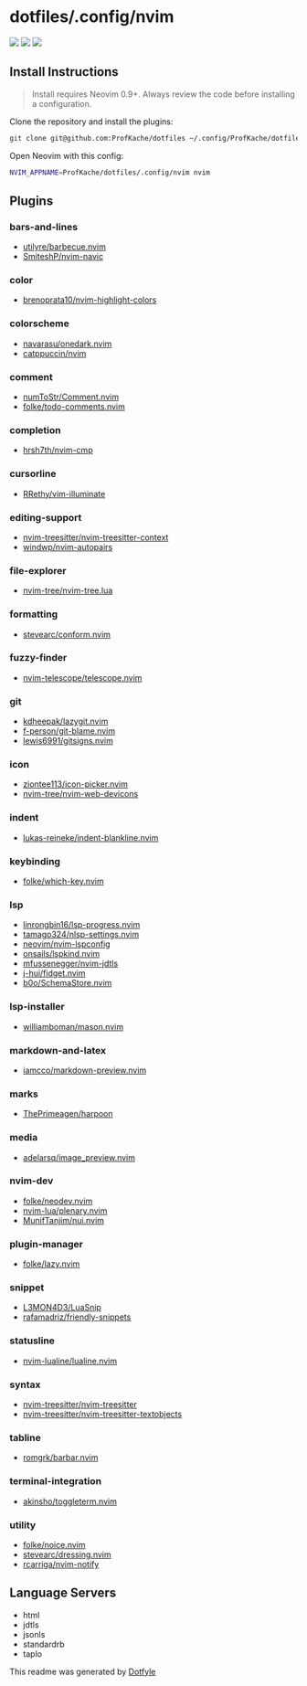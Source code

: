 # dotfiles/.config/nvim

<a href="https://dotfyle.com/ProfKache/dotfiles-config-nvim"><img src="https://dotfyle.com/ProfKache/dotfiles-config-nvim/badges/plugins?style=flat" /></a>
<a href="https://dotfyle.com/ProfKache/dotfiles-config-nvim"><img src="https://dotfyle.com/ProfKache/dotfiles-config-nvim/badges/leaderkey?style=flat" /></a>
<a href="https://dotfyle.com/ProfKache/dotfiles-config-nvim"><img src="https://dotfyle.com/ProfKache/dotfiles-config-nvim/badges/plugin-manager?style=flat" /></a>

## Install Instructions

> Install requires Neovim 0.9+. Always review the code before installing a configuration.

Clone the repository and install the plugins:

```sh
git clone git@github.com:ProfKache/dotfiles ~/.config/ProfKache/dotfiles
```

Open Neovim with this config:

```sh
NVIM_APPNAME=ProfKache/dotfiles/.config/nvim nvim
```

## Plugins

### bars-and-lines

- [utilyre/barbecue.nvim](https://dotfyle.com/plugins/utilyre/barbecue.nvim)
- [SmiteshP/nvim-navic](https://dotfyle.com/plugins/SmiteshP/nvim-navic)

### color

- [brenoprata10/nvim-highlight-colors](https://dotfyle.com/plugins/brenoprata10/nvim-highlight-colors)

### colorscheme

- [navarasu/onedark.nvim](https://dotfyle.com/plugins/navarasu/onedark.nvim)
- [catppuccin/nvim](https://dotfyle.com/plugins/catppuccin/nvim)

### comment

- [numToStr/Comment.nvim](https://dotfyle.com/plugins/numToStr/Comment.nvim)
- [folke/todo-comments.nvim](https://dotfyle.com/plugins/folke/todo-comments.nvim)

### completion

- [hrsh7th/nvim-cmp](https://dotfyle.com/plugins/hrsh7th/nvim-cmp)

### cursorline

- [RRethy/vim-illuminate](https://dotfyle.com/plugins/RRethy/vim-illuminate)

### editing-support

- [nvim-treesitter/nvim-treesitter-context](https://dotfyle.com/plugins/nvim-treesitter/nvim-treesitter-context)
- [windwp/nvim-autopairs](https://dotfyle.com/plugins/windwp/nvim-autopairs)

### file-explorer

- [nvim-tree/nvim-tree.lua](https://dotfyle.com/plugins/nvim-tree/nvim-tree.lua)

### formatting

- [stevearc/conform.nvim](https://dotfyle.com/plugins/stevearc/conform.nvim)

### fuzzy-finder

- [nvim-telescope/telescope.nvim](https://dotfyle.com/plugins/nvim-telescope/telescope.nvim)

### git

- [kdheepak/lazygit.nvim](https://dotfyle.com/plugins/kdheepak/lazygit.nvim)
- [f-person/git-blame.nvim](https://dotfyle.com/plugins/f-person/git-blame.nvim)
- [lewis6991/gitsigns.nvim](https://dotfyle.com/plugins/lewis6991/gitsigns.nvim)

### icon

- [ziontee113/icon-picker.nvim](https://dotfyle.com/plugins/ziontee113/icon-picker.nvim)
- [nvim-tree/nvim-web-devicons](https://dotfyle.com/plugins/nvim-tree/nvim-web-devicons)

### indent

- [lukas-reineke/indent-blankline.nvim](https://dotfyle.com/plugins/lukas-reineke/indent-blankline.nvim)

### keybinding

- [folke/which-key.nvim](https://dotfyle.com/plugins/folke/which-key.nvim)

### lsp

- [linrongbin16/lsp-progress.nvim](https://dotfyle.com/plugins/linrongbin16/lsp-progress.nvim)
- [tamago324/nlsp-settings.nvim](https://dotfyle.com/plugins/tamago324/nlsp-settings.nvim)
- [neovim/nvim-lspconfig](https://dotfyle.com/plugins/neovim/nvim-lspconfig)
- [onsails/lspkind.nvim](https://dotfyle.com/plugins/onsails/lspkind.nvim)
- [mfussenegger/nvim-jdtls](https://dotfyle.com/plugins/mfussenegger/nvim-jdtls)
- [j-hui/fidget.nvim](https://dotfyle.com/plugins/j-hui/fidget.nvim)
- [b0o/SchemaStore.nvim](https://dotfyle.com/plugins/b0o/SchemaStore.nvim)

### lsp-installer

- [williamboman/mason.nvim](https://dotfyle.com/plugins/williamboman/mason.nvim)

### markdown-and-latex

- [iamcco/markdown-preview.nvim](https://dotfyle.com/plugins/iamcco/markdown-preview.nvim)

### marks

- [ThePrimeagen/harpoon](https://dotfyle.com/plugins/ThePrimeagen/harpoon)

### media

- [adelarsq/image_preview.nvim](https://dotfyle.com/plugins/adelarsq/image_preview.nvim)

### nvim-dev

- [folke/neodev.nvim](https://dotfyle.com/plugins/folke/neodev.nvim)
- [nvim-lua/plenary.nvim](https://dotfyle.com/plugins/nvim-lua/plenary.nvim)
- [MunifTanjim/nui.nvim](https://dotfyle.com/plugins/MunifTanjim/nui.nvim)

### plugin-manager

- [folke/lazy.nvim](https://dotfyle.com/plugins/folke/lazy.nvim)

### snippet

- [L3MON4D3/LuaSnip](https://dotfyle.com/plugins/L3MON4D3/LuaSnip)
- [rafamadriz/friendly-snippets](https://dotfyle.com/plugins/rafamadriz/friendly-snippets)

### statusline

- [nvim-lualine/lualine.nvim](https://dotfyle.com/plugins/nvim-lualine/lualine.nvim)

### syntax

- [nvim-treesitter/nvim-treesitter](https://dotfyle.com/plugins/nvim-treesitter/nvim-treesitter)
- [nvim-treesitter/nvim-treesitter-textobjects](https://dotfyle.com/plugins/nvim-treesitter/nvim-treesitter-textobjects)

### tabline

- [romgrk/barbar.nvim](https://dotfyle.com/plugins/romgrk/barbar.nvim)

### terminal-integration

- [akinsho/toggleterm.nvim](https://dotfyle.com/plugins/akinsho/toggleterm.nvim)

### utility

- [folke/noice.nvim](https://dotfyle.com/plugins/folke/noice.nvim)
- [stevearc/dressing.nvim](https://dotfyle.com/plugins/stevearc/dressing.nvim)
- [rcarriga/nvim-notify](https://dotfyle.com/plugins/rcarriga/nvim-notify)

## Language Servers

- html
- jdtls
- jsonls
- standardrb
- taplo

This readme was generated by [Dotfyle](https://dotfyle.com)
